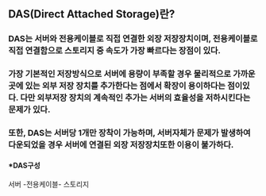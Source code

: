 ## DAS(Direct Attached Storage)란?
### DAS는 서버와 전용케이블로 직접 연결한 외장 저장장치이며, 전용케이블로 직접 연결함으로 스토리지 중 속도가 가장 빠르다는 장점이 있다.
### 가장 기본적인 저장방식으로 서버에 용량이 부족할 경우 물리적으로 가까운 곳에 있는 외부 저장 장치를 추가한다는 점에서 확장이 용이하다는 점이있다. 다만 외부저장 장치의 계속적인 추가는 서버의 효율성을 저하시킨다는 문제가 있다.
### 또한, DAS는 서버당 1개만 장착이 가능하며, 서버자체가 문제가 발생하여 다운되었을 경우 서버에 연결된 외장 저장장치또한 이용이 불가하다.

#### *DAS구성
서버 -전용케이블- 스토리지
    
